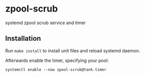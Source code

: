 # zpool-scrub

systemd zpool scrub service and timer

## Installation

Run `make install` to install unit files and reload systemd daemon.

Afterwards enable the timer, specifying your pool:

    systemctl enable --now zpool-scrub@tank.timer
